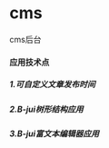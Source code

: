 # cms
cms后台<br>
#### 应用技术点<br>
##### 1.可自定义文章发布时间<br>
##### 2.B-jui树形结构应用<br>
##### 3.B-jui富文本编辑器应用<br>
